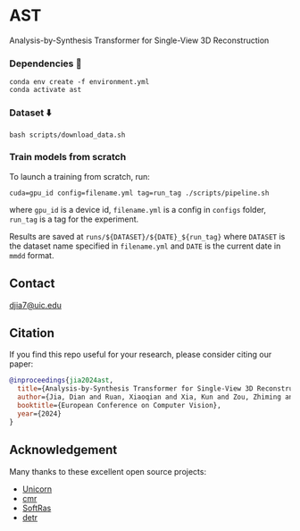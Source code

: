 # AST
Analysis-by-Synthesis Transformer for Single-View 3D Reconstruction 

### Dependencies :wrench:

```
conda env create -f environment.yml
conda activate ast
```

### Dataset :arrow_down:

```
bash scripts/download_data.sh
```

### Train models from scratch

To launch a training from scratch, run:

```
cuda=gpu_id config=filename.yml tag=run_tag ./scripts/pipeline.sh
```

where `gpu_id` is a device id, `filename.yml` is a config in `configs` folder, `run_tag` is a tag for the experiment.

Results are saved at `runs/${DATASET}/${DATE}_${run_tag}` where `DATASET` is the dataset name 
specified in `filename.yml` and `DATE` is the current date in `mmdd` format.

## Contact
djia7@uic.edu

## Citation
If you find this repo useful for your research, please consider citing our paper:

```bibtex
@inproceedings{jia2024ast,
  title={Analysis-by-Synthesis Transformer for Single-View 3D Reconstruction },
  author={Jia, Dian and Ruan, Xiaoqian and Xia, Kun and Zou, Zhiming and Wang, Le and Tang, Wei},
  booktitle={European Conference on Computer Vision},
  year={2024}
}
```
## Acknowledgement

Many thanks to these excellent open source projects:
- [Unicorn](https://github.com/monniert/unicorn)
- [cmr](https://github.com/akanazawa/cmr)
- [SoftRas](https://github.com/ShichenLiu/SoftRas)
- [detr](https://github.com/facebookresearch/detr)
